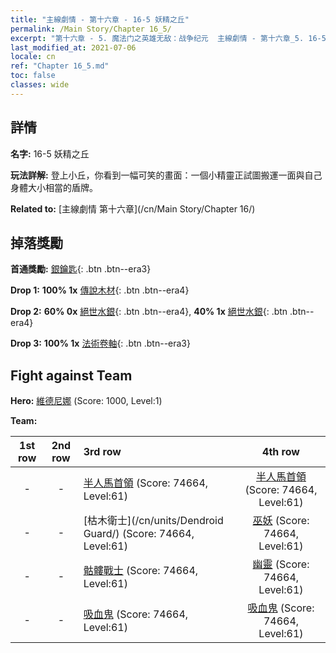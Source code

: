 ```yaml
---
title: "主線劇情 - 第十六章 - 16-5 妖精之丘"
permalink: /Main Story/Chapter 16_5/
excerpt: "第十六章 - 5. 魔法门之英雄无敌：战争纪元  主線劇情 - 第十六章_5. 16-5 妖精之丘"
last_modified_at: 2021-07-06
locale: cn
ref: "Chapter 16_5.md"
toc: false
classes: wide
---
```


## 詳情

 **名字:** 16-5 妖精之丘

 **玩法詳解:** 登上小丘，你看到一幅可笑的畫面：一個小精靈正試圖搬運一面與自己身體大小相當的盾牌。

 **Related to:** [主線劇情 第十六章](/cn/Main Story/Chapter 16/)

## 掉落獎勵

 **首通獎勵:** [銀鑰匙](/cn/Items/con_693/){: .btn .btn--era3}

 **Drop 1:** **100% 1x** [傳說木材](/cn/Items/mat_55/){: .btn .btn--era4}

 **Drop 2:** **60% 0x** [絕世水銀](/cn/Items/mat_49/){: .btn .btn--era4}, **40% 1x** [絕世水銀](/cn/Items/mat_49/){: .btn .btn--era4}

 **Drop 3:** **100% 1x** [法術卷軸](/cn/Items/con_694/){: .btn .btn--era3}


## Fight against Team
 **Hero:** [維德尼娜](/cn/heroes/Vidomina/) (Score: 1000, Level:1)

 **Team:**


  | 1st row | 2nd row | 3rd row | 4th row |
  |:----:|:----:|:----|:----:|
  | - | - | [半人馬首領](/cn/units/Centaur/) (Score: 74664, Level:61)  | [半人馬首領](/cn/units/Centaur/) (Score: 74664, Level:61)  |
  | - | - | [枯木衛士](/cn/units/Dendroid Guard/) (Score: 74664, Level:61)  | [巫妖](/cn/units/Lich/) (Score: 74664, Level:61)  |
  | - | - | [骷髏戰士](/cn/units/Skeleton/) (Score: 74664, Level:61)  | [幽靈](/cn/units/Wight/) (Score: 74664, Level:61)  |
  | - | - | [吸血鬼](/cn/units/Vampire/) (Score: 74664, Level:61)  | [吸血鬼](/cn/units/Vampire/) (Score: 74664, Level:61)  |


